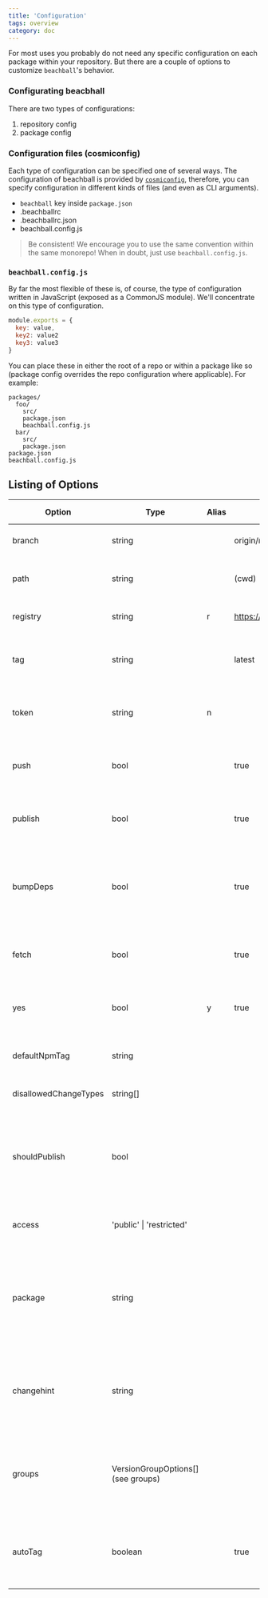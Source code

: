 ```yaml
---
title: 'Configuration'
tags: overview
category: doc
---
```


For most uses you probably do not need any specific configuration on each package within your repository. But there are a couple of options to customize `beachball`'s behavior.

### Configurating beacbhall

There are two types of configurations:

1. repository config
2. package config

### Configuration files (cosmiconfig)

Each type of configuration can be specified one of several ways. The configuration of beachball is provided by [`cosmiconfig`](https://github.com/davidtheclark/cosmiconfig), therefore, you can specify configuration in different kinds of files (and even as CLI arguments).

- `beachball` key inside `package.json`
- .beachballrc
- .beachballrc.json
- beachball.config.js

> Be consistent! We encourage you to use the same convention within the same monorepo! When in doubt, just use `beachball.config.js`.

### `beachball.config.js`

By far the most flexible of these is, of course, the type of configuration written in JavaScript (exposed as a CommonJS module). We'll concentrate on this type of configuration.

```js
module.exports = {
  key: value,
  key2: value2
  key3: value3
}
```

You can place these in either the root of a repo or within a package like so (package config overrides the repo configuration where applicable). For example:

```
packages/
  foo/
    src/
    package.json
    beachball.config.js
  bar/
    src/
    package.json
package.json
beachball.config.js
```

## Listing of Options

| Option                | Type                               | Alias | Default                     | Option Type          | Description                                                                                     |
| --------------------- | ---------------------------------- | ----- | --------------------------- | -------------------- | ----------------------------------------------------------------------------------------------- |
| branch                | string                             |       | origin/master               |                      | The target branch (with remote)                                                                 |
| path                  | string                             |       | (cwd)                       |                      | The directory to run beachball                                                                  |
| registry              | string                             | r     | https://registry.npmjs.org/ |                      | Target NPM registry to publish                                                                  |
| tag                   | string                             |       | latest                      |                      | tag for git and dist-tag for npm when published                                                 |
| token                 | string                             | n     |                             |                      | auth token for publishing to private NPM registry                                               |
| push                  | bool                               |       | true                        |                      | whether to push to the remote git branch (no-push to skip)                                      |
| publish               | bool                               |       | true                        |                      | whether to publish to npm registyr (no-publish to skip)                                         |
| bumpDeps              | bool                               |       | true                        |                      | bump dependent packages during publish (bump A if A depends on B)                               |
| fetch                 | bool                               |       | true                        |                      | fetch from remote before doing diff comparisons                                                 |
| yes                   | bool                               | y     | true                        |                      | non-interactively confirm publish command                                                       |
| defaultNpmTag         | string                             |       |                             | package              | the default dist-tag used for NPM publish                                                       |
| disallowedChangeTypes | string[]                           |       |                             | repo, group, package | what change types are disallowed                                                                |
| shouldPublish         | bool                               |       |                             | package              | to manually handle whether or not a package should be published with beachball                  |
| access                | 'public' \| 'restricted'           |       |                             | repo                 | publishes private packages access level                                                         |
| package               | string                             |       |                             | repo                 | specifies which package the command relates to (overrides change detection based on `git diff`) |
| changehint            | string                             |       |                             | repo                 | customizable hint message for when change files are not detected but required                   |
| groups                | VersionGroupOptions[] (see groups) |       |                             | repo                 | specifies groups of packages that need to be version bumped at the same time                    |
| autoTag               | boolean                            |       | true                        | repo                 | whether to create auto git tags for published packages (eg: foo_v1.0.1)                         |
